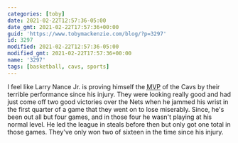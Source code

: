 ```yaml
---
categories: [toby]
date: 2021-02-22T12:57:36-05:00
date_gmt: 2021-02-22T17:57:36+00:00
guid: 'https://www.tobymackenzie.com/blog/?p=3297'
id: 3297
modified: 2021-02-22T12:57:36-05:00
modified_gmt: 2021-02-22T17:57:36+00:00
name: '3297'
tags: [basketball, cavs, sports]
---
```


I feel like Larry Nance Jr. is proving himself the <abbr title="most valuable player">MVP</abbr> of the Cavs by their terrible performance since his injury.<!--more-->  They were looking really good and had just come off two good victories over the Nets when he jammed his wrist in the first quarter of a game that they went on to lose miserably.  Since, he's been out all but four games, and in those four he wasn't playing at his normal level.  He led the league in steals before then but only got one total in those games.  They've only won two of sixteen in the time since his injury.
